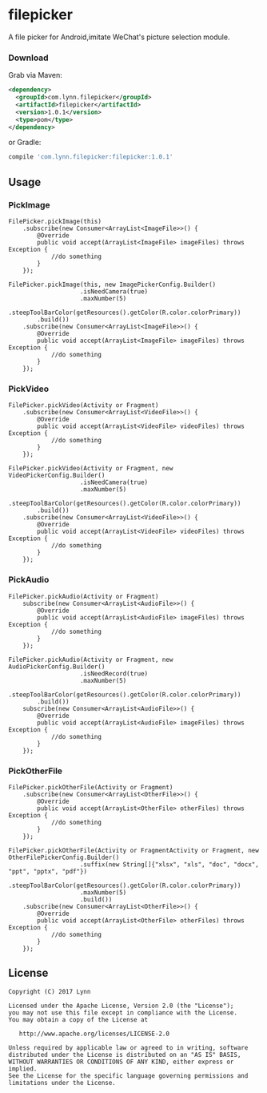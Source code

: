 # filepicker
A file picker for Android,imitate WeChat's picture selection module.


### Download
Grab via Maven:
```xml
<dependency>
  <groupId>com.lynn.filepicker</groupId>
  <artifactId>filepicker</artifactId>
  <version>1.0.1</version>
  <type>pom</type>
</dependency>
```
or Gradle:
```groovy
compile 'com.lynn.filepicker:filepicker:1.0.1'
```


## Usage
### PickImage
	FilePicker.pickImage(this)
		.subscribe(new Consumer<ArrayList<ImageFile>>() {
			@Override
			public void accept(ArrayList<ImageFile> imageFiles) throws Exception {
				//do something
			}
		});
		
	FilePicker.pickImage(this, new ImagePickerConfig.Builder()
                        .isNeedCamera(true)
                        .maxNumber(5)
                        .steepToolBarColor(getResources().getColor(R.color.colorPrimary))
			.build())
		.subscribe(new Consumer<ArrayList<ImageFile>>() {
			@Override
			public void accept(ArrayList<ImageFile> imageFiles) throws Exception {
				//do something
			}
		});		
### PickVideo
	FilePicker.pickVideo(Activity or Fragment)
		.subscribe(new Consumer<ArrayList<VideoFile>>() {
			@Override
			public void accept(ArrayList<VideoFile> videoFiles) throws Exception {
				//do something
			}
		});
		
	FilePicker.pickVideo(Activity or Fragment, new VideoPickerConfig.Builder()
                        .isNeedCamera(true)
                        .maxNumber(5)
                        .steepToolBarColor(getResources().getColor(R.color.colorPrimary))
			.build())
		.subscribe(new Consumer<ArrayList<VideoFile>>() {
			@Override
			public void accept(ArrayList<VideoFile> videoFiles) throws Exception {
				//do something
			}
		});		
### PickAudio
	FilePicker.pickAudio(Activity or Fragment)
		subscribe(new Consumer<ArrayList<AudioFile>>() {
			@Override
			public void accept(ArrayList<AudioFile> imageFiles) throws Exception {
				//do something
			}
		});
		
	FilePicker.pickAudio(Activity or Fragment, new AudioPickerConfig.Builder()
                        .isNeedRecord(true)
                        .maxNumber(5)
                        .steepToolBarColor(getResources().getColor(R.color.colorPrimary))
			.build())
		subscribe(new Consumer<ArrayList<AudioFile>>() {
			@Override
			public void accept(ArrayList<AudioFile> imageFiles) throws Exception {
				//do something
			}
		});
### PickOtherFile
	FilePicker.pickOtherFile(Activity or Fragment)
		.subscribe(new Consumer<ArrayList<OtherFile>>() {
			@Override
			public void accept(ArrayList<OtherFile> otherFiles) throws Exception {
				//do something
			}
		});
		
	FilePicker.pickOtherFile(Activity or FragmentActivity or Fragment, new OtherFilePickerConfig.Builder()
                        .suffix(new String[]{"xlsx", "xls", "doc", "docx", "ppt", "pptx", "pdf"})
			.steepToolBarColor(getResources().getColor(R.color.colorPrimary))
                        .maxNumber(5)
                        .build())
		.subscribe(new Consumer<ArrayList<OtherFile>>() {
			@Override
			public void accept(ArrayList<OtherFile> otherFiles) throws Exception {
				//do something
			}
		});	
                  
		  
		  
		  
## License
    Copyright (C) 2017 Lynn

    Licensed under the Apache License, Version 2.0 (the "License");
    you may not use this file except in compliance with the License.
    You may obtain a copy of the License at

       http://www.apache.org/licenses/LICENSE-2.0

    Unless required by applicable law or agreed to in writing, software
    distributed under the License is distributed on an "AS IS" BASIS,
    WITHOUT WARRANTIES OR CONDITIONS OF ANY KIND, either express or implied.
    See the License for the specific language governing permissions and
    limitations under the License.
